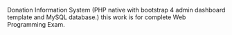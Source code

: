 Donation Information System
(PHP native with bootstrap 4 admin dashboard template and MySQL database.)
this work is for complete Web Programming Exam.
